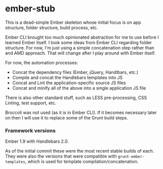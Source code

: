 # ember-stub

This is a dead-simple Ember skeleton whose initial focus is on app structure, folder structure, build process, etc.

Ember CLI brought too much opinionated abstraction for me to use before I learned Ember itself. I took some ideas from Ember CLI regarding folder structure. For now, I'm just using a simple concatenation step rather than and AMD approach. That will change after I play around with Ember itself.

For now, the automation processes:

 * Concat the dependency files (Ember, jQuery, Handlbars, etc.)
 * Compile and concat the Handlebars templates into JS
 * Concat and Lint the application-specific source JS files
 * Concat and minify all of the above into a single application JS file
 
There is also other standard stuff, such as LESS pre-processing, CSS Linting, test support, etc.

Broccoli was not used (as it is in Ember CLI). If it becomes necessary later on then I will use it to replace some of the Grunt build steps.

### Framework versions
Ember 1.9 with Handlebars 2.0.

As of the initial commit these were the most recent stable builds of each. They were also the versions that were compatible with `grunt-ember-templates`, which is used for template compilation/concatenation.